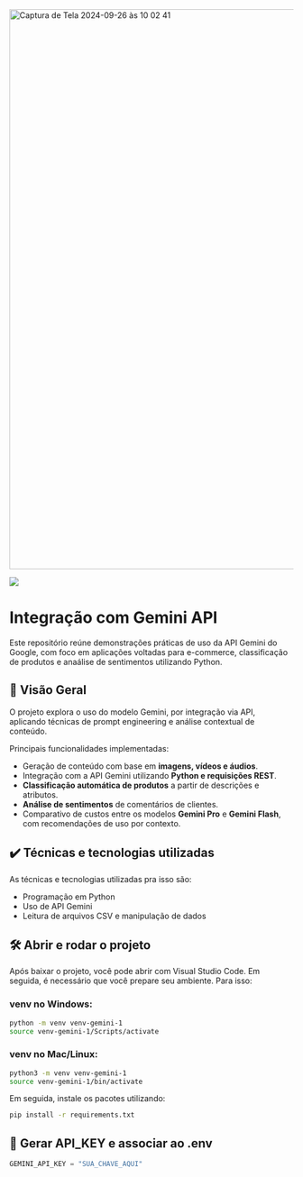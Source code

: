 <img width="994" alt="Captura de Tela 2024-09-26 às 10 02 41" src="https://github.com/user-attachments/assets/57bff0d2-bf4e-4c6a-9a72-14b8fbbde11e">

![](https://img.shields.io/github/license/alura-cursos/android-com-kotlin-personalizando-ui)

# Integração com Gemini API

Este repositório reúne demonstrações práticas de uso da API Gemini do Google, com foco em aplicações voltadas para e-commerce, classificação de produtos e anaálise de sentimentos utilizando Python.

## 📌 Visão Geral

O projeto explora o uso do modelo Gemini, por integração via API, aplicando técnicas de prompt engineering e análise contextual de conteúdo.

Principais funcionalidades implementadas:

- Geração de conteúdo com base em **imagens, vídeos e áudios**.
- Integração com a API Gemini utilizando **Python e requisições REST**.
- **Classificação automática de produtos** a partir de descrições e atributos.
- **Análise de sentimentos** de comentários de clientes.
- Comparativo de custos entre os modelos **Gemini Pro** e **Gemini Flash**, com recomendações de uso por contexto.


## ✔️ Técnicas e tecnologias utilizadas

As técnicas e tecnologias utilizadas pra isso são:

- Programação em Python
- Uso de API Gemini
- Leitura de arquivos CSV e manipulação de dados


## 🛠️ Abrir e rodar o projeto

Após baixar o projeto, você pode abrir com Visual Studio Code. Em seguida, é necessário que você prepare seu ambiente. Para isso:

### venv no Windows:

```bash
python -m venv venv-gemini-1
source venv-gemini-1/Scripts/activate
```

### venv no Mac/Linux:

```bash
python3 -m venv venv-gemini-1
source venv-gemini-1/bin/activate
```

Em seguida, instale os pacotes utilizando:

```bash
pip install -r requirements.txt
```

## 🔑 Gerar API_KEY e associar ao .env

```python
GEMINI_API_KEY = "SUA_CHAVE_AQUI"
```

